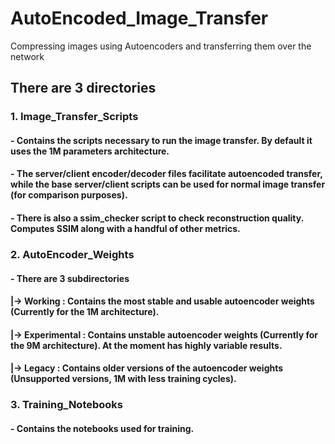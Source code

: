 # AutoEncoded_Image_Transfer
Compressing images using Autoencoders and transferring them over the network

## There are 3 directories

### 1. Image_Transfer_Scripts
#### - Contains the scripts necessary to run the image transfer. By default it uses the 1M parameters architecture. 
#### - The server/client encoder/decoder files facilitate autoencoded transfer, while the base server/client scripts can be used for normal image transfer (for comparison purposes).
#### - There is also a ssim_checker script to check reconstruction quality. Computes SSIM along with a handful of other metrics.

### 2. AutoEncoder_Weights
#### - There are 3 subdirectories
####   |-> Working : Contains the most stable and usable autoencoder weights (Currently for the 1M architecture).
####   |-> Experimental : Contains unstable autoencoder weights (Currently for the 9M architecture). At the moment has highly variable results.
####   |-> Legacy : Contains older versions of the autoencoder weights (Unsupported versions, 1M with less training cycles).

### 3. Training_Notebooks
#### - Contains the notebooks used for training.
